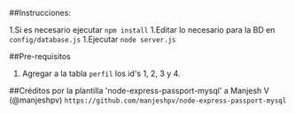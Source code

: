 ##Instrucciones:

1.Si es necesario ejecutar `npm install`
1.Editar lo necesario para la BD en `config/database.js`
1.Ejecutar `node server.js`

##Pre-requisitos

1. Agregar a la tabla `perfil` los id's 1, 2, 3 y 4.

##Créditos por la plantilla 'node-express-passport-mysql' a Manjesh V (@manjeshpv) `https://github.com/manjeshpv/node-express-passport-mysql`
